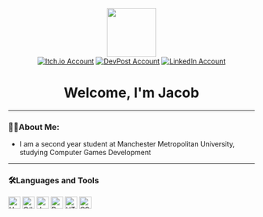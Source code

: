 <!-- gif saying 'Lets Code' -->
<div id="header" align="center">
  <img src="https://media.giphy.com/media/hqU2KkjW5bE2v2Z7Q2/giphy.gif" width="100"/>
</div>

<!-- Social Media logos/badges -->
<div id="badges" align="center">
  <a href="https://yayacob.itch.io/"><img src="https://img.shields.io/badge/Itch.io-black?logo=Itch.io&logoColor=red&style=for-the-badge" alt="Itch.io Account"/></a>
  <a href="https://devpost.com/JSD54321?ref_content=user-portfolio&ref_feature=portfolio&ref_medium=global-nav"><img src="https://img.shields.io/badge/DevPost-black?logo=devpost&logoColor=0A6ABB&style=for-the-badge" alt="DevPost Account"/></a>
  <a href="https://www.linkedin.com/learning/me/in-progress"><img src="https://img.shields.io/badge/LinkedIn-black?logo=linkedin&logoColor=blue&style=for-the-badge" alt="LinkedIn Account"/></a>
</div>

<!-- Profile view counter and Welcome message -->
<div id="welcomeHeader" align="center">
  <img src="https://komarev.com/ghpvc/?username=Jacob-Daniels&style=flat-square&color=096716" alt=""/>
  <h1>
    Welcome, I'm Jacob
  </h1>
</div>

<!-- About me section -->
---
### 👨‍💻About Me:
- I am a second year student at Manchester Metropolitan University, studying Computer Games Development

<!-- Programming Languages & Skills -->
---
### 🛠️Languages and Tools
<div>
  <img src="https://img.shields.io/badge/Unity-black?logo=unity&logoColor=white&style=flat" alt="Unity" height="25"/>
    <img src="https://img.shields.io/static/v1?logo=csharp&message=C%23&labelColor=black&color=black&logoColor=white&label=%20&style=flat" alt="C#" height="25"/>
  <img src="https://img.shields.io/static/v1?logo=java&message=Java&labelColor=black&color=black&logoColor=white&label=%20&style=flat" alt="Java" height="25"/>
  <img src="https://img.shields.io/static/v1?logo=python&message=Python&labelColor=black&color=black&logoColor=white&label=%20&style=flat" alt="Python" height="25"/>
  <img src="https://img.shields.io/static/v1?logo=HTML5&message=HTML&labelColor=black&color=black&logoColor=white&label=%20&style=flat" alt="HTML" height="25"/>
  <img src="https://img.shields.io/static/v1?logo=css3&message=CSS&labelColor=black&color=black&logoColor=white&label=%20&style=flat" alt="CSS" height="25"/>
</div>

<!-- Notes:
Add a graph to show languages used in projects (On profile page. Use links saved in discord for help)
-->
